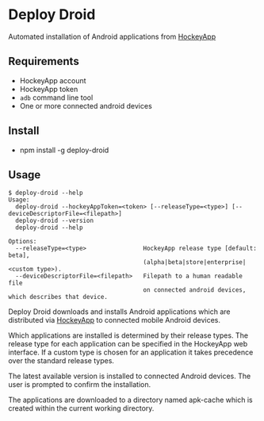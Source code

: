 # Deploy Droid

Automated installation of Android applications from [HockeyApp](http://hockeyapp.net/)

## Requirements

* HockeyApp account
* HockeyApp token
* `adb` command line tool
* One or more connected android devices

## Install

* npm install -g deploy-droid

## Usage

```
$ deploy-droid --help
Usage:
  deploy-droid --hockeyAppToken=<token> [--releaseType=<type>] [--deviceDescriptorFile=<filepath>]
  deploy-droid --version
  deploy-droid --help

Options:
  --releaseType=<type>                HockeyApp release type [default: beta],
                                      (alpha|beta|store|enterprise|<custom type>).
  --deviceDescriptorFile=<filepath>   Filepath to a human readable file
                                      on connected android devices, which describes that device.
```

Deploy Droid downloads and installs Android applications which are distributed via [HockeyApp](http://hockeyapp.net/) to connected mobile Android devices.

Which applications are installed is determined by their release types. The release type for each application can be specified in the HockeyApp web interface. If a custom type is chosen for an application it takes precedence over the standard release types.

The latest available version is installed to connected Android devices. The user is prompted to confirm the installation.

The applications are downloaded to a directory named apk-cache which is created within the current working directory.

